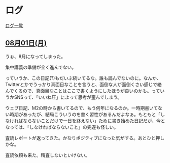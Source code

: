 # ログ

[ログ一覧](index.html)

## [08月01日(月)](#01) <a id="01"></a>

うぉ、8月になってしまった。

集中講義の準備が全く進んでない。

っていうか、この日記(?)もだいぶ続いてるな。誰も読んでないのに。なんか、Twitterとかでうっかり真面目なことを言うと、面倒な人が面倒くさい感じで絡んでくるので、真面目なことはここで書くようにしたほうが良いのかも。っていうかSNSって、「いいね圧」によって思考が歪んでしまう。

ウェブ日記、M2の時から書いてるので、もう何年になるのか。一時期書いてない時期があったが、結局こういうのを書く習性があるんだよなぁ。もともと「しなければならないことだけで一日を終えない」ために書き始めた日記だが、今となっては、「しなければならないこと」の完遂も怪しい。

査読レポートが返ってきた。かなりポジティブになった気がする。あとひと押しかな。

査読依頼も来た。精査しないといけない。
